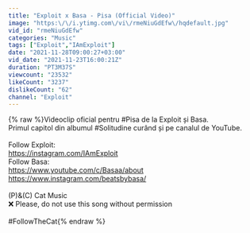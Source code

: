 ```yaml
---
title: "Exploit x Basa - Pisa (Official Video)"
image: "https:\/\/i.ytimg.com\/vi\/rmeNiuGdEfw\/hqdefault.jpg"
vid_id: "rmeNiuGdEfw"
categories: "Music"
tags: ["Exploit","IAmExploit"]
date: "2021-11-28T09:00:27+03:00"
vid_date: "2021-11-23T16:00:21Z"
duration: "PT3M37S"
viewcount: "23532"
likeCount: "3237"
dislikeCount: "62"
channel: "Exploit"
---
```

{% raw %}Videoclip oficial pentru #Pisa de la Exploit și Basa. <br />Primul capitol din albumul #Solitudine curând și pe canalul de YouTube.<br /><br />Follow Exploit:<br /><a rel="nofollow" target="blank" href="https://instagram.com/IAmExploit">https://instagram.com/IAmExploit</a><br />Follow Basa:<br /><a rel="nofollow" target="blank" href="https://www.youtube.com/c/Basaa/about">https://www.youtube.com/c/Basaa/about</a><br /><a rel="nofollow" target="blank" href="https://www.instagram.com/beatsbybasa/">https://www.instagram.com/beatsbybasa/</a><br /><br />(P)&amp;(C) Cat Music <br />❌ Please, do not use this song without permission<br /><br />#FollowTheCat{% endraw %}

